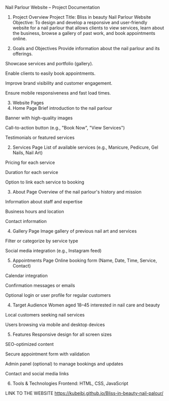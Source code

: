Nail Parlour Website – Project Documentation
1. Project Overview
Project Title: Bliss in beauty Nail Parlour Website
Objective: To design and develop a responsive and user-friendly website for a nail parlour that allows clients to view services, learn about the business, browse a gallery of past work, and book appointments online.

2. Goals and Objectives
Provide information about the nail parlour and its offerings.

Showcase services and portfolio (gallery).

Enable clients to easily book appointments.

Improve brand visibility and customer engagement.

Ensure mobile responsiveness and fast load times.

3. Website Pages
1. Home Page
Brief introduction to the nail parlour

Banner with high-quality images

Call-to-action button (e.g., "Book Now", "View Services")

Testimonials or featured services

2. Services Page
List of available services (e.g., Manicure, Pedicure, Gel Nails, Nail Art)

Pricing for each service

Duration for each service

Option to link each service to booking

3. About Page
Overview of the nail parlour's history and mission

Information about staff and expertise

Business hours and location

Contact information

4. Gallery Page
Image gallery of previous nail art and services

Filter or categorize by service type

Social media integration (e.g., Instagram feed)

5. Appointments Page
Online booking form (Name, Date, Time, Service, Contact)

Calendar integration

Confirmation messages or emails

Optional login or user profile for regular customers

4. Target Audience
Women aged 18–45 interested in nail care and beauty

Local customers seeking nail services

Users browsing via mobile and desktop devices

5. Features
Responsive design for all screen sizes

SEO-optimized content

Secure appointment form with validation

Admin panel (optional) to manage bookings and updates

Contact and social media links

6. Tools & Technologies
Frontend: HTML, CSS, JavaScript


LINK TO THE WEBSITE
 https://kubeibi.github.io/Bliss-in-beauty-nail-palour/
